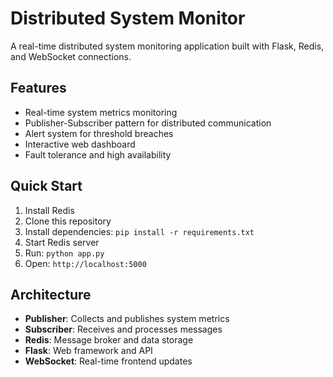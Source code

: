 # Distributed System Monitor

A real-time distributed system monitoring application built with Flask, Redis, and WebSocket connections.

## Features
- Real-time system metrics monitoring
- Publisher-Subscriber pattern for distributed communication
- Alert system for threshold breaches
- Interactive web dashboard
- Fault tolerance and high availability

## Quick Start
1. Install Redis
2. Clone this repository
3. Install dependencies: `pip install -r requirements.txt`
4. Start Redis server
5. Run: `python app.py`
6. Open: `http://localhost:5000`

## Architecture
- **Publisher**: Collects and publishes system metrics
- **Subscriber**: Receives and processes messages
- **Redis**: Message broker and data storage
- **Flask**: Web framework and API
- **WebSocket**: Real-time frontend updates